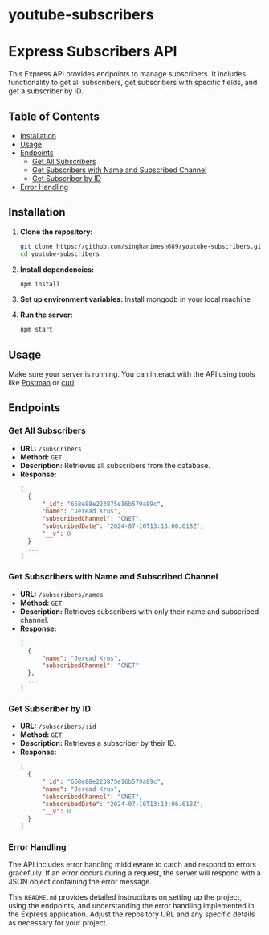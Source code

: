 # youtube-subscribers

# Express Subscribers API

This Express API provides endpoints to manage subscribers. It includes functionality to get all subscribers, get subscribers with specific fields, and get a subscriber by ID.

## Table of Contents

- [Installation](#installation)
- [Usage](#usage)
- [Endpoints](#endpoints)
  - [Get All Subscribers](#get-all-subscribers)
  - [Get Subscribers with Name and Subscribed Channel](#get-subscribers-with-name-and-subscribed-channel)
  - [Get Subscriber by ID](#get-subscriber-by-id)
- [Error Handling](#error-handling)

## Installation

1. **Clone the repository:**
    ```bash
    git clone https://github.com/singhanimesh689/youtube-subscribers.git
    cd youtube-subscribers
    ```

2. **Install dependencies:**
    ```bash
    npm install
    ```

3. **Set up environment variables:**
    Install mongodb in your local machine

4. **Run the server:**
    ```bash
    npm start
    ```

## Usage

Make sure your server is running. You can interact with the API using tools like [Postman](https://www.postman.com/) or [curl](https://curl.se/).

## Endpoints

### Get All Subscribers

- **URL:** `/subscribers`
- **Method:** `GET`
- **Description:** Retrieves all subscribers from the database.
- **Response:**
  ```json
  [
    {
        "_id": "668e88e223875e16b579a89c",
        "name": "Jeread Krus",
        "subscribedChannel": "CNET",
        "subscribedDate": "2024-07-10T13:13:06.618Z",
        "__v": 0
    }
    ...
  ]


### Get Subscribers with Name and Subscribed Channel

- **URL:** `/subscribers/names`
- **Method:** `GET`
- **Description:** Retrieves subscribers with only their name and subscribed channel. 
- **Response:**
  ```json
  [
    {
        "name": "Jeread Krus",
        "subscribedChannel": "CNET"
    },
    ...
  ]


### Get Subscriber by ID

- **URL:** `/subscribers/:id`
- **Method:** `GET`
- **Description:** Retrieves a subscriber by their ID.
- **Response:**
  ```json
  [
    {
        "_id": "668e88e223875e16b579a89c",
        "name": "Jeread Krus",
        "subscribedChannel": "CNET",
        "subscribedDate": "2024-07-10T13:13:06.618Z",
        "__v": 0
    }
  ]

### Error Handling

The API includes error handling middleware to catch and respond to errors gracefully. If an error occurs during a request, the server will respond with a JSON object containing the error message.



This `README.md` provides detailed instructions on setting up the project, using the endpoints, and understanding the error handling implemented in the Express application. Adjust the repository URL and any specific details as necessary for your project.
